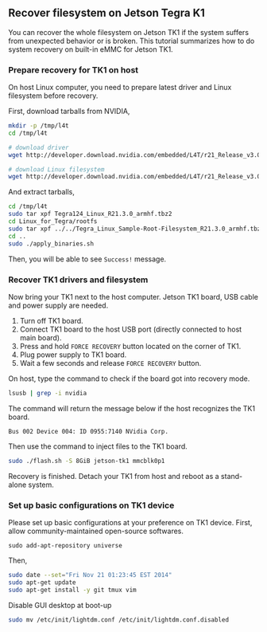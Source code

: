 ## Recover filesystem on Jetson Tegra K1

You can recover the whole filesystem on Jetson TK1 if the system suffers from unexpected behavior or is broken.
This tutorial summarizes how to do system recovery on built-in eMMC for Jetson TK1.


### Prepare recovery for TK1 on host

On host Linux computer, you need to prepare latest driver and Linux filesystem before recovery.

First, download tarballs from NVIDIA,

```sh
mkdir -p /tmp/l4t
cd /tmp/l4t

# download driver
wget http://developer.download.nvidia.com/embedded/L4T/r21_Release_v3.0/Tegra124_Linux_R21.3.0_armhf.tbz2

# download Linux filesystem
wget http://developer.download.nvidia.com/embedded/L4T/r21_Release_v3.0/Tegra_Linux_Sample-Root-Filesystem_R21.3.0_armhf.tbz2
```

And extract tarballs,

```sh
cd /tmp/l4t
sudo tar xpf Tegra124_Linux_R21.3.0_armhf.tbz2
cd Linux_for_Tegra/rootfs
sudo tar xpf ../../Tegra_Linux_Sample-Root-Filesystem_R21.3.0_armhf.tbz2
cd ..
sudo ./apply_binaries.sh
```

Then, you will be able to see `Success!` message.


### Recover TK1 drivers and filesystem

Now bring your TK1 next to the host computer.
Jetson TK1 board, USB cable and power supply are needed.

1. Turn off TK1 board.
2. Connect TK1 board to the host USB port (directly connected to host main board).
3. Press and hold `FORCE RECOVERY` button located on the corner of TK1.
4. Plug power supply to TK1 board.
5. Wait a few seconds and release `FORCE RECOVERY` button.

On host, type the command to check if the board got into recovery mode.

```sh
lsusb | grep -i nvidia
```

The command will return the message below if the host recognizes the TK1 board.

```
Bus 002 Device 004: ID 0955:7140 NVidia Corp.
```

Then use the command to inject files to the TK1 board.

```sh
sudo ./flash.sh -S 8GiB jetson-tk1 mmcblk0p1
```

Recovery is finished.
Detach your TK1 from host and reboot as a stand-alone system.


### Set up basic configurations on TK1 device

Please set up basic configurations at your preference on TK1 device.
First, allow community-maintained open-source softwares.

```
sudo add-apt-repository universe
```

Then,

```sh
sudo date --set="Fri Nov 21 01:23:45 EST 2014"
sudo apt-get update
sudo apt-get install -y git tmux vim
```

Disable GUI desktop at boot-up

```sh
sudo mv /etc/init/lightdm.conf /etc/init/lightdm.conf.disabled
```
